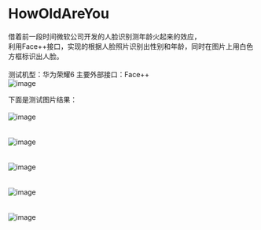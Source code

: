 # HowOldAreYou
借着前一段时间微软公司开发的人脸识别测年龄火起来的效应，<br>
利用Face++接口，实现的根据人脸照片识别出性别和年龄，同时在图片上用白色方框标识出人脸。<br>
<br>
测试机型：华为荣耀6
主要外部接口：Face++
<br>
![image](http://www.faceplusplus.com.cn/static/resources/facepp_inside.png)
<br>

下面是测试图片结果：
<br>
<br>
![image](https://github.com/ZhaoYukai/HowOldAreYou/blob/master/%E7%A4%BA%E4%BE%8B%E5%9B%BE%E7%89%87/01.jpeg)
<br>
<br>
<br>
![image](https://github.com/ZhaoYukai/HowOldAreYou/blob/master/%E7%A4%BA%E4%BE%8B%E5%9B%BE%E7%89%87/02.jpeg)
<br>
<br>
<br>
![image](https://github.com/ZhaoYukai/HowOldAreYou/blob/master/%E7%A4%BA%E4%BE%8B%E5%9B%BE%E7%89%87/04.jpeg)
<br>
<br>
<br>
![image](https://github.com/ZhaoYukai/HowOldAreYou/blob/master/%E7%A4%BA%E4%BE%8B%E5%9B%BE%E7%89%87/05.jpeg)
<br>
<br>
<br>
![image](https://github.com/ZhaoYukai/HowOldAreYou/blob/master/%E7%A4%BA%E4%BE%8B%E5%9B%BE%E7%89%87/06.jpeg)
<br>
